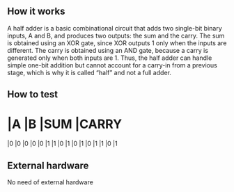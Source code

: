 <!---

This file is used to generate your project datasheet. Please fill in the information below and delete any unused
sections.

You can also include images in this folder and reference them in the markdown. Each image must be less than
512 kb in size, and the combined size of all images must be less than 1 MB.
-->

## How it works

A half adder is a basic combinational circuit that adds two single-bit binary inputs, A and B, and produces two outputs: the sum and the carry. The sum is obtained using an XOR gate, since XOR outputs 1 only when the inputs are different. The carry is obtained using an AND gate, because a carry is generated only when both inputs are 1. Thus, the half adder can handle simple one-bit addition but cannot account for a carry-in from a previous stage, which is why it is called “half” and not a full adder.

## How to test

|A	|B	|SUM	|CARRY
====================
|0	|0	|0	  |0
|0	|1	|1	  |0
|1	|0	|1	  |0
|1	|1	|0	  |1

## External hardware

No need of external hardware
